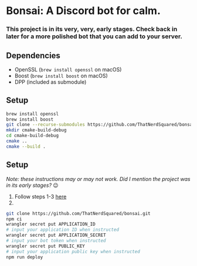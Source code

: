 # Bonsai: A Discord bot for calm.

### This project is in its very, very, early stages. Check back in later for a more polished bot that you can add to your server.


## Dependencies
- OpenSSL (`brew install openssl` on macOS)
- Boost (`brew install boost` on macOS)
- DPP (included as submodule)

## Setup
```bash
brew install openssl
brew install boost
git clone --recurse-submodules https://github.com/ThatNerdSquared/bonsai.git
mkdir cmake-build-debug
cd cmake-build-debug
cmake ..
cmake --build .
```

## Setup
*Note: these instructions may or may not work. Did I mention the project was in
its early stages?* 😉
1) Follow steps 1-3 [here](https://developers.cloudflare.com/workers/get-started/guide/)
2)
```bash
git clone https://github.com/ThatNerdSquared/bonsai.git
npm ci
wrangler secret put APPLICATION_ID
# input your application ID when instructed
wrangler secret put APPLICATION_SECRET
# input your bot token when instructed
wrangler secret put PUBLIC_KEY
# input your application public key when instructed
npm run deploy
```